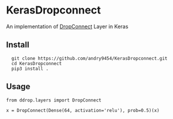 # KerasDropconnect
An implementation of <a href="http://proceedings.mlr.press/v28/wan13.html" target=”_blank”>DropConnect</a> Layer in Keras

## Install
```
  git clone https://github.com/andry9454/KerasDropconnect.git
  cd KerasDropconnect
  pip3 install .
```

## Usage
```
from ddrop.layers import DropConnect

x = DropConnect(Dense(64, activation='relu'), prob=0.5)(x)
```
